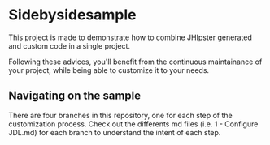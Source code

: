 # Sidebysidesample

This project is made to demonstrate how to combine JHIpster generated and custom code in a single project.

Following these advices, you'll benefit from the continuous maintainance of your project, while being able to customize it to your needs.

## Navigating on the sample

There are four branches in this repository, one for each step of the customization process. Check out the differents md files (i.e. 1 - Configure JDL.md) for each branch to understand the intent of each step.
